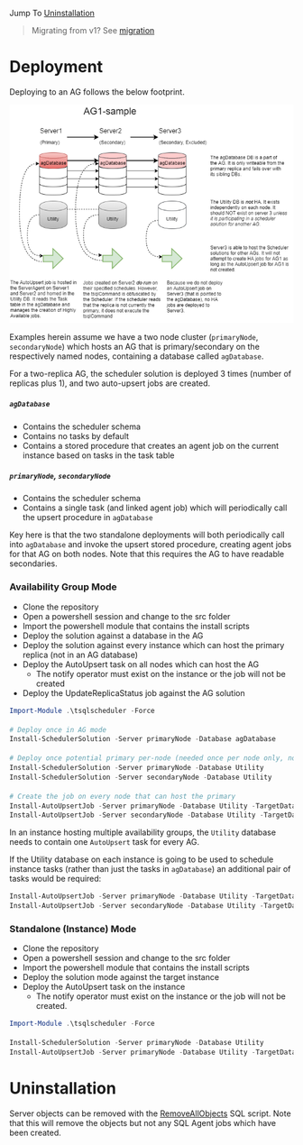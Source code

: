 Jump To [Uninstallation](#uninstallation)

> Migrating from v1?  See [migration](./migrationfromv1.md)

# Deployment

Deploying to an AG follows the below footprint. 

![](./img/AG1-sample-deployment.png)

Examples herein assume we have a two node cluster (`primaryNode`, `secondaryNode`) which hosts an AG that is primary/secondary on the respectively named nodes, containing a database called `agDatabase`.

For a two-replica AG, the scheduler solution is deployed 3 times (number of replicas plus 1), and two auto-upsert jobs are created.

##### `agDatabase`
- Contains the scheduler schema
- Contains no tasks by default
- Contains a stored procedure that creates an agent job on the current instance based on tasks in the task table

##### `primaryNode`, `secondaryNode`
- Contains the scheduler schema
- Contains a single task (and linked agent job) which will periodically call the upsert procedure in `agDatabase`

Key here is that the two standalone deployments will both periodically call into `agDatabase` and invoke the upsert stored procedure, creating agent jobs for that AG on both nodes.  Note that this requires the AG to have readable secondaries.

### Availability Group Mode

- Clone the repository
- Open a powershell session and change to the src folder
- Import the powershell module that contains the install scripts
- Deploy the solution against a database in the AG
- Deploy the solution against every instance which can host the primary replica (not in an AG database)
- Deploy the AutoUpsert task on all nodes which can host the AG
  - The notify operator must exist on the instance or the job will not be created
- Deploy the UpdateReplicaStatus job against the AG solution

```powershell
Import-Module .\tsqlscheduler -Force

# Deploy once in AG mode
Install-SchedulerSolution -Server primaryNode -Database agDatabase

# Deploy once potential primary per-node (needed once per node only, not once per AG)
Install-SchedulerSolution -Server primaryNode -Database Utility
Install-SchedulerSolution -Server secondaryNode -Database Utility

# Create the job on every node that can host the primary
Install-AutoUpsertJob -Server primaryNode -Database Utility -TargetDatabase agDatabase -NotifyOperator "Test Operator"
Install-AutoUpsertJob -Server secondaryNode -Database Utility -TargetDatabase agDatabase -NotifyOperator "Test Operator"
```

In an instance hosting multiple availability groups, the `Utility` database needs to contain one `AutoUpsert` task for every AG.

If the Utility database on each instance is going to be used to schedule instance tasks (rather than just the tasks in `agDatabase`) an additional pair of tasks would be required:

```powershell
Install-AutoUpsertJob -Server primaryNode -Database Utility -TargetDatabase Utility -NotifyOperator "Test Operator"
Install-AutoUpsertJob -Server secondaryNode -Database Utility -TargetDatabase Utility -NotifyOperator "Test Operator"
```

### Standalone (Instance) Mode

- Clone the repository
- Open a powershell session and change to the src folder
- Import the powershell module that contains the install scripts
- Deploy the solution mode against the target instance
- Deploy the AutoUpsert task on the instance
  - The notify operator must exist on the instance or the job will not be created.

```powershell
Import-Module .\tsqlscheduler -Force

Install-SchedulerSolution -Server primaryNode -Database Utility
Install-AutoUpsertJob -Server primaryNode -Database Utility -TargetDatabase Utility -NotifyOperator "Test Operator"
```

# Uninstallation

Server objects can be removed with the [RemoveAllObjects](../src/Scripts/RemoveAllObjects.sql) SQL script.  Note that this will remove the objects but not any SQL Agent jobs which have been created.
